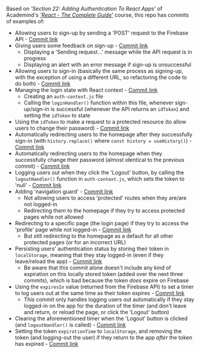Based on *'Section 22: Adding Authentication To React Apps'* of Academind's *['React - The Complete Guide'](https://acad.link/reactjs)* course, this repo has commits of examples of:

* Allowing users to sign-up by sending a 'POST' request to the Firebase API - [Commit link](https://github.com/jro31/react-auth-demo/commit/303ee423179a50da6dead339413fd044618cc2d2)
* Giving users some feedback on sign-up - [Commit link](https://github.com/jro31/react-auth-demo/commit/d32d971bc38a2f645f2847dc2a940aee503e142e)
  * Displaying a 'Sending request...' message while the API request is in progress
  * Displaying an alert with an error message if sign-up is unsuccessful
* Allowing users to sign-in (basically the same process as signing-up, with the exception of using a different URL, so refactoring the code to do both) - [Commit link](https://github.com/jro31/react-auth-demo/commit/03ae239276e70ecabc7cc0dc6f7dac34f5f91784)
* Managing the login state with React context - [Commit link](https://github.com/jro31/react-auth-demo/commit/fd592160f3f172ec6ab705244a42102a91fd48d1)
  * Creating an `auth-context.js` file
  * Calling the `loginHandler()` function within this file, whenever sign-up/sign-in is successful (whenever the API returns an `idToken`) and setting the `idToken` to state
* Using the `idToken` to make a request to a protected resource (to allow users to change their password) - [Commit link](https://github.com/jro31/react-auth-demo/commit/b872060770c27347cae5b46035ba353b4a5795f1)
* Automatically redirecting users to the homepage after they successfully sign-in (with `history.replace()` where `const history = useHistory()`) - [Commit link](https://github.com/jro31/react-auth-demo/commit/614f07567ca5557f35c5e1ca90c85cf330f77949)
* Automatically redirecting users to the homepage when they successfully change their password (almost identical to the previous commit) - [Commit link](https://github.com/jro31/react-auth-demo/commit/ae4c6b0ed7311b5100babc5dbcf263bf7d5edd1c)
* Logging users out when they click the 'Logout' button, by calling the `logoutHandler()` function in `auth-context.js`, which sets the token to 'null' - [Commit link](https://github.com/jro31/react-auth-demo/commit/18da660b73394bc6e0fe021ee2e42ee2818bf320)
* Adding 'navigation guard' - [Commit link](https://github.com/jro31/react-auth-demo/commit/59bb8d5ec8728f09c5a2abcf394bcb1b59ef0d96)
  * Not allowing users to access 'protected' routes when they are/are not logged-in
  * Redirecting them to the homepage if they try to access protected pages while not allowed
* Redirecting to a specific page (the login page) if they try to access the 'profile' page while not logged-in - [Commit link](https://github.com/jro31/react-auth-demo/commit/3a2dd21f89489da3d9741a58a3a80b47193e0837)
  * But still redirecting to the homepage as a default for all other protected pages (or for an incorrect URL)
* Persisting users' authentication status by storing their token in `localStorage`, meaning that they stay logged-in (even if they leave/reload the app) - [Commit link](https://github.com/jro31/react-auth-demo/commit/588ba8f5858df256b274ec811c7739995a4c824a)
  * Be aware that this commit alone doesn't include any kind of expiration on this locally stored token (added over the next three commits), which is bad because the token *does* expire on Firebase
* Using the `expiresIn` value (returned from the Firebase API) to set a timer to log users out at the same time as their token expires - [Commit link](https://github.com/jro31/react-auth-demo/commit/260118d33e07ef616a18a285be703b7234d023d9)
  * This commit only handles logging users out automatically if they stay logged-in on the app for the duration of the timer (and don't leave and return, or reload the page, or click the 'Logout' button)
* Clearing the aforementioned timer when the 'Logout' button is clicked (and `logoutHandler()` is called) - [Commit link](https://github.com/jro31/react-auth-demo/commit/9e9183e02a51bb7db4987b9b555cde077a2ed042)
* Setting the token `expirationTime` to `localStorage`, and removing the token (and logging-out the user) if they return to the app *after* the token has expired - [Commit link](https://github.com/jro31/react-auth-demo/commit/c3da6c9ca3e98828fc3209986af39ac44a6f15da)
